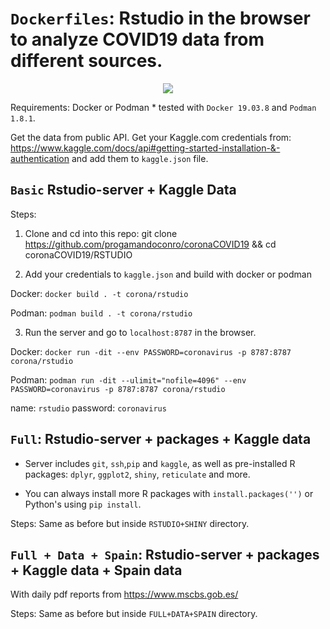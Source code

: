 # ```Dockerfiles```: Rstudio in the browser to analyze COVID19 data from different sources. 

<div style="text-align:center"><img src="https://github.com/progamandoconro/corona-COVID19/blob/master/COVID19_Rstudio_VC.png?raw=true" /></div>

Requirements:
Docker or Podman * tested with ```Docker 19.03.8``` and  ```Podman 1.8.1```.

Get the data from public API. Get your Kaggle.com credentials from: https://www.kaggle.com/docs/api#getting-started-installation-&-authentication and add them to ```kaggle.json``` file.

## ```Basic``` Rstudio-server + Kaggle Data

Steps:
1. Clone and cd into this repo: git clone https://github.com/progamandoconro/coronaCOVID19 && cd coronaCOVID19/RSTUDIO

2. Add your credentials to ```kaggle.json``` and build with docker or podman

Docker: ```docker build . -t corona/rstudio```

Podman: ```podman build . -t corona/rstudio```

3. Run the server and go to ```localhost:8787``` in the browser.

Docker: ```docker run -dit --env PASSWORD=coronavirus -p 8787:8787 corona/rstudio```

Podman: ```podman run -dit --ulimit="nofile=4096" --env PASSWORD=coronavirus -p 8787:8787 corona/rstudio```

name: ```rstudio```
password: ```coronavirus```


## ```Full```: Rstudio-server + packages + Kaggle data

* Server includes ```git```, ```ssh```,```pip``` and ```kaggle```, as well as pre-installed R packages: ```dplyr```, ```ggplot2```, ```shiny```, ```reticulate``` and more. 

* You can always install more R packages with ```install.packages('')``` or Python's using ```pip install```.

Steps: Same as before but inside ```RSTUDIO+SHINY``` directory.


## ```Full + Data + Spain```: Rstudio-server + packages + Kaggle data + Spain data

With daily pdf reports from https://www.mscbs.gob.es/

Steps: Same as before but inside ```FULL+DATA+SPAIN``` directory.
